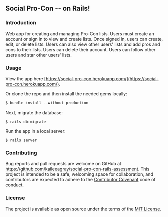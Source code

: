## Social Pro-Con -- on Rails!

### Introduction

Web app for creating and managing Pro-Con lists. Users must create an account or sign in to view and create lists. Once signed in, users can create, edit, or delete lists. Users can also view other users' lists and add pros and cons to their lists. Users can delete their account. Users can follow other users and star other users' lists.

### Usage

View the app here [https://social-pro-con.herokuapp.com/](https://social-pro-con.herokuapp.com/).

Or clone the repo and then install the needed gems locally:

```
$ bundle install --without production
```

Next, migrate the database:

```
$ rails db:migrate
```

Run the app in a local server:

```
$ rails server
```


### Contributing

Bug reports and pull requests are welcome on GitHub at https://github.com/kaileeagray/social-pro-con-rails-assessment. This project is intended to be a safe, welcoming space for collaboration, and contributors are expected to adhere to the [Contributor Covenant](contributor-covenant.org) code of conduct.

### License

The project is available as open source under the terms of the [MIT License](http://opensource.org/licenses/MIT).
